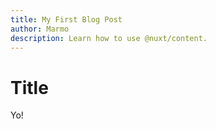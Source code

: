 ```yaml
---
title: My First Blog Post
author: Marmo
description: Learn how to use @nuxt/content.
---
```


# Title

Yo!
